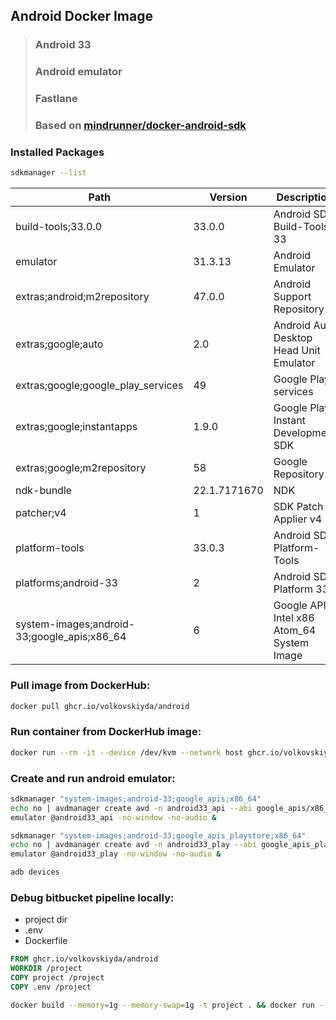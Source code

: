 ## Android Docker Image

> ### Android 33
> ### Android emulator
> ### Fastlane
> ### Based on [mindrunner/docker-android-sdk](https://github.com/mindrunner/docker-android-sdk)

### **Installed Packages**
```bash
sdkmanager --list
```

Path                                                                              | Version      | Description                                | Location
-------                                                                           | -------      | -------                                    | -------
build-tools;33.0.0                                                                | 33.0.0       | Android SDK Build-Tools 33                 | build-tools/33.0.0
emulator                                                                          | 31.3.13      | Android Emulator                           | emulator
extras;android;m2repository                                                       | 47.0.0       | Android Support Repository                 | extras/android/m2repository
extras;google;auto                                                                | 2.0          | Android Auto Desktop Head Unit Emulator    | extras/google/auto
extras;google;google_play_services                                                | 49           | Google Play services                       | extras/google/google_play_services
extras;google;instantapps                                                         | 1.9.0        | Google Play Instant Development SDK        | extras/google/instantapps
extras;google;m2repository                                                        | 58           | Google Repository                          | extras/google/m2repository
ndk-bundle                                                                        | 22.1.7171670 | NDK                                        | ndk-bundle
patcher;v4                                                                        | 1            | SDK Patch Applier v4                       | patcher/v4
platform-tools                                                                    | 33.0.3       | Android SDK Platform-Tools                 | platform-tools
platforms;android-33                                                              | 2            | Android SDK Platform 33                    | platforms/android-33
system-images;android-33;google_apis;x86_64                                       | 6            | Google APIs Intel x86 Atom_64 System Image | system-images/android-33/google_apis/x86_64

### **Pull image from DockerHub:**
```bash
docker pull ghcr.io/volkovskiyda/android
```

### **Run container from DockerHub image:**
```bash
docker run --rm -it --device /dev/kvm --network host ghcr.io/volkovskiyda/android
```

### **Create and run android emulator:**
```bash
sdkmanager "system-images;android-33;google_apis;x86_64"
echo no | avdmanager create avd -n android33_api --abi google_apis/x86_64 -k "system-images;android-33;google_apis;x86_64"
emulator @android33_api -no-window -no-audio &

sdkmanager "system-images;android-33;google_apis_playstore;x86_64"
echo no | avdmanager create avd -n android33_play --abi google_apis_playstore/x86_64 -k "system-images;android-33;google_apis_playstore;x86_64"
emulator @android33_play -no-window -no-audio &

adb devices
```

### **Debug bitbucket pipeline locally:**
- project dir
- .env
- Dockerfile
```Dockerfile
FROM ghcr.io/volkovskiyda/android
WORKDIR /project
COPY project /project
COPY .env /project
```

```bash
docker build --memory=1g --memory-swap=1g -t project . && docker run --env-file=.env -it --rm --memory=8g --memory-swap=8g --memory-swappiness=0 --cpus=4 --device /dev/kvm --network host project
```
